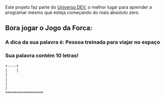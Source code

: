 Este projeto faz parte do [Universo DEV](https://www.universodev.com.br), o melhor lugar para aprender a programar mesmo que esteja começando do mais absoluto zero.

## Bora jogar o Jogo da Forca:

### A dica da sua palavra é: Pessoa treinada para viajar no espaço
### Sua palavra contém 10 letras!

    +----+
    |    |
    |
    |
    |
    |
    =================
